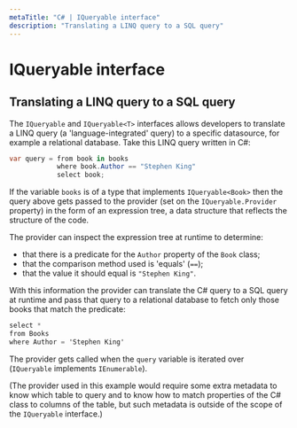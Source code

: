```yaml
---
metaTitle: "C# | IQueryable interface"
description: "Translating a LINQ query to a SQL query"
---
```


# IQueryable interface



## Translating a LINQ query to a SQL query


The `IQueryable` and `IQueryable<T>` interfaces allows developers to translate a LINQ query (a 'language-integrated' query) to a specific datasource, for example a relational database. Take this LINQ query written in C#:

```cs
var query = from book in books
            where book.Author == "Stephen King" 
            select book;

```

If the variable `books` is of a type that implements `IQueryable<Book>` then the query above gets passed to the provider (set on the `IQueryable.Provider` property) in the form of an expression tree, a data structure that reflects the structure of the code.

The provider can inspect the expression tree at runtime to determine:

- that there is a predicate for the `Author` property of the `Book` class;
- that the comparison method used is 'equals' (`==`);
- that the value it should equal is `"Stephen King"`.

With this information the provider can translate the C# query to a SQL query at runtime and pass that query to a relational database to fetch only those books that match the predicate:

```cs
select *
from Books
where Author = 'Stephen King'

```

The provider gets called when the `query` variable is iterated over (`IQueryable` implements `IEnumerable`).

(The provider used in this example would require some extra metadata to know which table to query and to know how to match properties of the C# class to columns of the table, but such metadata is outside of the scope of the `IQueryable` interface.)

